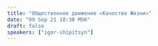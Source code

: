 ```yaml
---
title: "Общественное движение «Качество Жизни»"
date: "09 Sep 21 18:30 MSK"
draft: false
speakers: ["igor-shipitsyn"]
---
```

